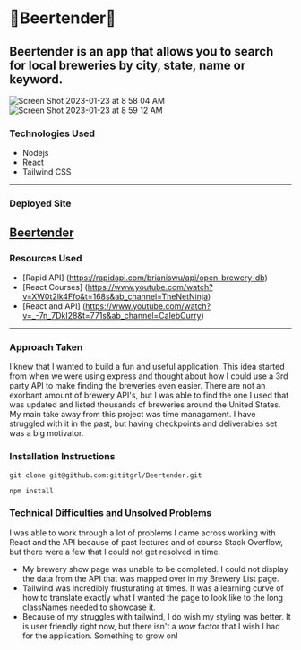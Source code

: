 # :beers:Beertender:beers:
## Beertender is an app that allows you to search for local breweries by city, state, name or keyword.
![Screen Shot 2023-01-23 at 8 58 04 AM](https://user-images.githubusercontent.com/112737174/214101887-342ecd6c-dd4e-4479-8029-79ea437d5207.png)
![Screen Shot 2023-01-23 at 8 59 12 AM](https://user-images.githubusercontent.com/112737174/214101938-777aa2ad-506a-48f0-90b5-3a06f6c28264.png)

### Technologies Used
- Nodejs
- React
- Tailwind CSS
---
### Deployed Site
[Beertender](https://beertender.herokuapp.com/)
---
### Resources Used
- [Rapid API] (https://rapidapi.com/brianiswu/api/open-brewery-db)
- [React Courses] (https://www.youtube.com/watch?v=XW0t2lk4Ffo&t=168s&ab_channel=TheNetNinja)
- [React and API] (https://www.youtube.com/watch?v=_-7n_7DkI28&t=771s&ab_channel=CalebCurry)
---
### Approach Taken 
I knew that I wanted to build a fun and useful application. This idea started from when we were using express and thought about how I could use a 3rd party API to make finding the breweries even easier. There are not an exorbant amount of brewery API's, but I was able to find the one I used that was updated and listed thousands of breweries around the United States. My main take away from this project was time managament. I have struggled with it in the past, but having checkpoints and deliverables set was a big motivator. 

### Installation Instructions
```
git clone git@github.com:gititgrl/Beertender.git
```
```
npm install
```
### Technical Difficulties and Unsolved Problems
I was able to work through a lot of problems I came across working with React and the API because of past lectures and of course Stack Overflow, but there were a few that I could not get resolved in time.
- My brewery show page was unable to be completed. I could not display the data from the API that was mapped over in my Brewery List page. 
- Tailwind was incredibly frusturating at times. It was a learning curve of how to translate exactly what I wanted the page to look like to the long classNames needed to showcase it.
- Because of my struggles with tailwind, I do wish my styling was better. It is user friendly right now, but there isn't a *wow* factor that I wish I had for the application. Something to grow on!

